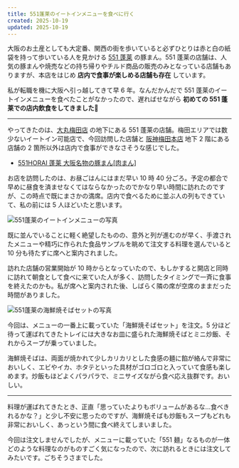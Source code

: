 ```yaml
---
title: 551蓬莱のイートインメニューを食べに行く
created: 2025-10-19
updated: 2025-10-19
---
```


大阪のお土産としても大定番、関西の街を歩いていると必ずひとりは赤と白の紙袋を持って歩いている人を見かける [551 蓬莱](https://www.551horai.co.jp/) の豚まん。551 蓬莱の店舗は、人気の豚まんや焼売などの持ち帰りやチルド商品の販売のみとなっている店舗もありますが、本店をはじめ **店内で食事が楽しめる店舗も存在** しています。

私が転職を機に大阪へ引っ越してきて早 6 年。なんだかんだで 551 蓬莱のイートインメニューを食べたことがなかったので、遅ればせながら **初めての 551 蓬莱での店内飲食をしてきました👲**

---

やってきたのは、[大丸梅田店](https://www.daimaru.co.jp/umedamise/) の地下にある 551 蓬莱の店舗。梅田エリアでは数少ないイートイン可能店で、今回訪問した店舗と [阪神梅田本店](https://www.hanshin-dept.jp/hshonten/index.html) 地下 2 階にある店舗の 2 箇所以外は店内で食事ができなさそうな感じでした。

- [551HORAI 蓬莱  大阪名物の豚まん[肉まん]](https://www.551horai.co.jp/)

お店を訪問したのは、お昼ごはんにはまだ早い 10 時 40 分ごろ。予定の都合で早めに昼食を済ませなくてはならなかったのでかなり早い時間に訪れたのですが、この時点で既にまさかの満席。店内で食べるために並ぶ人の列もできていて、私の前には 5 人ほどいたと思います。

![551蓬莱のイートインメニューの写真](fb282a93-cc2f-4142-07a2-64fafaddcc00)

既に並んでいることに軽く絶望したものの、意外と列が進むのが早く、手渡されたメニューや精巧に作られた食品サンプルを眺めて注文する料理を選んでいると 10 分も待たずに席へと案内されました。

訪れた店舗の営業開始が 10 時からとなっていたので、もしかすると開店と同時に訪れて朝食として食べに来ていた人が多く、訪問したタイミングで一斉に食事を終えたのかも。私が席へと案内された後、しばらく隣の席が空席のままだった時間がありました。

![551蓬莱の海鮮焼そばセットの写真](071bccc9-4bff-4bcd-8eb5-a605c769df00)

今回は、メニューの一番上に載っていた「海鮮焼そばセット」を注文。5 分ほど待って運ばれてきたトレイには大きなお皿に盛られた海鮮焼そばとミニ炒飯、それからスープが乗っていました。

海鮮焼そばは、両面が焼かれて少しカリカリとした食感の麺に餡が絡んで非常においしく、エビやイカ、ホタテといった具材がゴロゴロと入っていて食感も楽しめます。炒飯もほどよくパラパラで、ミニサイズながら食べ応え抜群です。おいしい。

---

料理が運ばれてきたとき、正直「思っていたよりもボリュームがあるな…食べきれるかな？」と少し不安に思ったのですが、海鮮焼そばも炒飯もスープもどれも非常においしく、あっという間に食べ終えてしまいました。

今回は注文しませんでしたが、メニューに載っていた「551 麺」なるものが一体どのような料理なのがものすごく気になったので、次に訪れるときには注文してみたいです。ごちそうさまでした。
